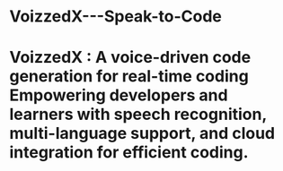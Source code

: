 # VoizzedX---Speak-to-Code
# VoizzedX : A voice-driven code generation  for real-time coding  Empowering developers and learners with speech recognition, multi-language support, and cloud integration for efficient coding.
